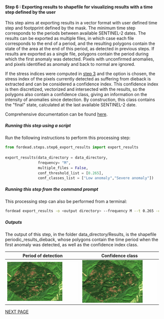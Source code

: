 #### Step 6 : Exporting results to shapefile for visualizing results with a time step defined by the user

This step aims at exporting results in a vector format with user defined time step and footpprint defined by the mask. 
The minimum time step corresponds to the periods between available SENTINEL-2 dates. 
The results can be exported as multiple files, in which case each file corresponds to the end of a period, and the resulting polygons contain the state of the area at the end of this period, as detected in previous steps. If results are exported as a single file, polygons contain the period during which the first anomaly was detected. 
Pixels with unconfirmed anomalies, and pixels identified as anomaly and back to normal are ignored.

If the stress indices were computed in [step 3](https://fordead.gitlab.io/fordead_package/docs/user_guides/english/03_dieback_detection/) and the option is chosen, the stress index of the pixels currently detected as suffering from dieback is extracted and can be considered a confidence index.
This confidence index is then discretized, vectorized and intersected with the results, so the polygons also contain a confidence class, giving an information on the intensity of anomalies since detection. By construction, this class contains the "final" state, calculated at the last available SENTINEL-2 date. 

Comprehensive documentation can be found [here](https://fordead.gitlab.io/fordead_package/docs/user_guides/english/05_export_results/).

##### Running this step using a script

Run the following instructions to perform this processing step:

```python
from fordead.steps.step6_export_results import export_results

export_results(data_directory = data_directory, 
               frequency= "M", 
               multiple_files = False, 
			   conf_threshold_list = [0.265],
			   conf_classes_list = ["Low anomaly","Severe anomaly"])
```

##### Running this step from the command prompt

This processing step can also be performed from a terminal:

```bash
fordead export_results -o <output directory> --frequency M --t 0.265 -c "Low anomaly" -c "Severe anomaly"
```

##### Outputs

The output of this step, in the folder data_directory/Results, is the shapefile periodic_results_dieback, whose polygons contain the time period when the first anomaly was detected, as well as the confidence index class. 

Period of detection | Confidence class
:-------------------------:|:-------------------------:
![gif_results_original](Figures/gif_results_original.gif "gif_results_original") | ![gif_results_confidence](Figures/gif_results_confidence.gif "gif_results_confidence")


[NEXT PAGE](https://fordead.gitlab.io/fordead_package/docs/Tutorial/06_create_timelapse)

